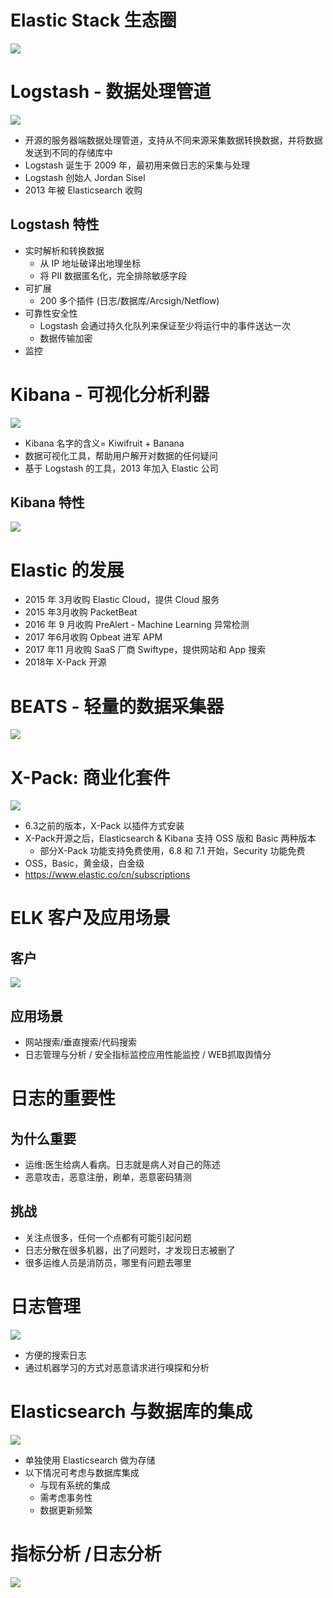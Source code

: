 # Elastic Stack 生态圈

![](http://qiniu.zhouhongyin.top/2023/05/04/1683192019-image-20230504172019875.png)

# Logstash - 数据处理管道

![](http://qiniu.zhouhongyin.top/2023/05/04/1683192132-image-20230504172212188.png)

- 开源的服务器端数据处理管道，支持从不同来源采集数据转换数据，并将数据发送到不同的存储库中
- Logstash 诞生于 2009 年，最初用来做日志的采集与处理
- Logstash 创始人 Jordan Sisel
- 2013 年被 Elasticsearch 收购

## Logstash 特性

- 实时解析和转换数据
  - 从 IP 地址破译出地理坐标
  - 将 PII 数据匿名化，完全排除敏感字段
- 可扩展
  - 200 多个插件 (日志/数据库/Arcsigh/Netflow)
- 可靠性安全性
  - Logstash 会通过持久化队列来保证至少将运行中的事件送达一次
  - 数据传输加密
- 监控

# Kibana - 可视化分析利器

![](http://qiniu.zhouhongyin.top/2023/05/04/1683192284-image-20230504172444843.png)

- Kibana 名字的含义= Kiwifruit + Banana
- 数据可视化工具，帮助用户解开对数据的任何疑问
- 基于 Logstash 的工具，2013 年加入 Elastic 公司

## Kibana 特性

![](http://qiniu.zhouhongyin.top/2023/05/04/1683192382-image-20230504172621897.png)

# Elastic 的发展

- 2015 年 3月收购 Elastic Cloud，提供 Cloud 服务
- 2015 年3月收购 PacketBeat
- 2016 年 9 月收购 PreAlert - Machine Learning 异常检测
- 2017 年6月收购 Opbeat 进军 APM
- 2017 年11 月收购 SaaS 厂商 Swiftype，提供网站和 App 搜索
- 2018年 X-Pack 开源

# BEATS - 轻量的数据采集器

![](http://qiniu.zhouhongyin.top/2023/05/04/1683192477-image-20230504172757290.png)

# X-Pack: 商业化套件

![](http://qiniu.zhouhongyin.top/2023/05/04/1683192532-image-20230504172852079.png)

- 6.3之前的版本，X-Pack 以插件方式安装
- X-Pack开源之后，Elasticsearch & Kibana 支持 OSS 版和 Basic 两种版本
  - 部分X-Pack 功能支持免费使用，6.8 和 7.1 开始，Security 功能免费
- OSS，Basic，黄金级，白金级
- https://www.elastic.co/cn/subscriptions

# ELK 客户及应用场景

## 客户

![](http://qiniu.zhouhongyin.top/2023/05/04/1683192612-image-20230504173012618.png)

## 应用场景

- 网站搜索/垂直搜索/代码搜索
- 日志管理与分析 / 安全指标监控应用性能监控 / WEB抓取舆情分

# 日志的重要性

## 为什么重要

- 运维:医生给病人看病。日志就是病人对自己的陈述
- 恶意攻击，恶意注册，刷单，恶意密码猜测

## 挑战

- 关注点很多，任何一个点都有可能引起问题
- 日志分散在很多机器，出了问题时，才发现日志被删了
- 很多运维人员是消防员，哪里有问题去哪里

# 日志管理

![](http://qiniu.zhouhongyin.top/2023/05/04/1683192766-image-20230504173246798.png)

- 方便的搜索日志
- 通过机器学习的方式对恶意请求进行嗅探和分析

# Elasticsearch 与数据库的集成

![](http://qiniu.zhouhongyin.top/2023/05/04/1683194708-image-20230504180508665.png)

- 单独使用 Elasticsearch 做为存储
- 以下情况可考虑与数据库集成
  - 与现有系统的集成
  - 需考虑事务性
  - 数据更新频繁

# 指标分析 /日志分析

![](http://qiniu.zhouhongyin.top/2023/05/04/1683195021-image-20230504181021601.png)
